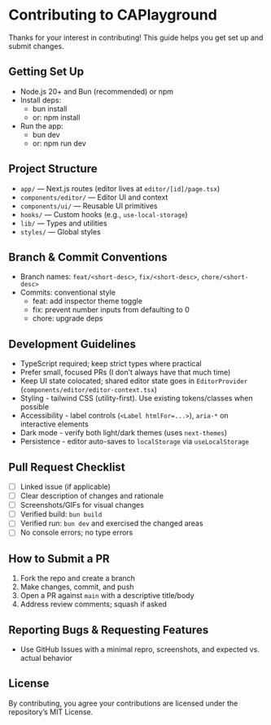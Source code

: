 # Contributing to CAPlayground

Thanks for your interest in contributing! This guide helps you get set up and submit changes.

## Getting Set Up

- Node.js 20+ and Bun (recommended) or npm
- Install deps:
  - bun install
  - or: npm install
- Run the app:
  - bun dev
  - or: npm run dev

## Project Structure

- `app/` — Next.js routes (editor lives at `editor/[id]/page.tsx`)
- `components/editor/` — Editor UI and context
- `components/ui/` — Reusable UI primitives
- `hooks/` — Custom hooks (e.g., `use-local-storage`)
- `lib/` — Types and utilities
- `styles/` — Global styles

## Branch & Commit Conventions

- Branch names: `feat/<short-desc>`, `fix/<short-desc>`, `chore/<short-desc>`
- Commits: conventional style
  - feat: add inspector theme toggle
  - fix: prevent number inputs from defaulting to 0
  - chore: upgrade deps

## Development Guidelines

- TypeScript required; keep strict types where practical
- Prefer small, focused PRs (I don't always have that much time)
- Keep UI state colocated; shared editor state goes in `EditorProvider` (`components/editor/editor-context.tsx`)
- Styling - tailwind CSS (utility-first). Use existing tokens/classes when possible
- Accessibility - label controls (`<Label htmlFor=...>`), `aria-*` on interactive elements
- Dark mode - verify both light/dark themes (uses `next-themes`)
- Persistence - editor auto-saves to `localStorage` via `useLocalStorage`

## Pull Request Checklist

- [ ] Linked issue (if applicable)
- [ ] Clear description of changes and rationale
- [ ] Screenshots/GIFs for visual changes
- [ ] Verified build: `bun build`
- [ ] Verified run: `bun dev` and exercised the changed areas
- [ ] No console errors; no type errors

## How to Submit a PR

1. Fork the repo and create a branch
2. Make changes, commit, and push
3. Open a PR against `main` with a descriptive title/body
4. Address review comments; squash if asked

## Reporting Bugs & Requesting Features

- Use GitHub Issues with a minimal repro, screenshots, and expected vs. actual behavior

## License

By contributing, you agree your contributions are licensed under the repository’s MIT License.
